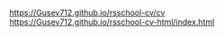 https://Gusev712.github.io/rsschool-cv/cv   
https://Gusev712.github.io/rsschool-cv-html/index.html
